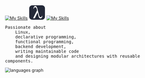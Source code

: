 
<!--
**zoeyalex/zoeyalex** is a ✨ _special_ ✨ repository because its `README.md` (this file) appears on your GitHub profile.

Here are some ideas to get you started:

- 🔭 I’m currently working on ...
- 🌱 I’m currently learning ...
- 👯 I’m looking to collaborate on ...
- 🤔 I’m looking for help with ...
- 💬 Ask me about ...
- 📫 How to reach me: ...
- 😄 Pronouns: ...
- ⚡ Fun fact: ...
-->
[![My Skills](https://skillicons.dev/icons?i=aws,linux,python&perline=10)](https://skillicons.dev)
<a>
  <img src="icons/scheme.svg" alt="Scheme" width="54" height="48" />
</a>
[![My Skills](https://skillicons.dev/icons?i=mysql,bash&perline=10)](https://skillicons.dev)

<pre style="white-space: pre-wrap; word-wrap: break-word;">
Passionate about 
    Linux, 
    declarative programming, 
    functional programming, 
    backend development, 
    writing maintainable code 
    and designing modular architectures with reusable components.
</pre>


<img src="https://github-readme-stats.vercel.app/api/top-langs?username=zoeyalex&locale=en&hide_title=false&layout=compact&card_width=320&langs_count=5&theme=discord_old_blurple&hide_border=false" height="150" alt="languages graph"  />
